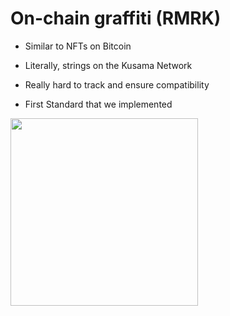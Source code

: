 # On-chain graffiti (RMRK)

<div grid="~ cols-2 gap-2" m="t-2">


<div>

- Similar to NFTs on Bitcoin

- Literally, strings on the Kusama Network

- Really hard to track and ensure compatibility

- First Standard that we implemented

</div>
<div>
  <img border="rounded" width=300 src="/breakfast.png">
</div>
</div>